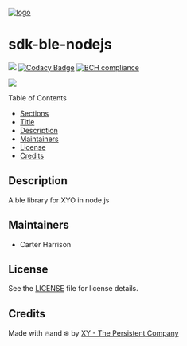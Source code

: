 [![logo]](https://xy.company)

# sdk-ble-nodejs

![](https://github.com/XYOracleNetwork/sdk-ble-nodejs/workflows/Build/badge.svg) [![Codacy Badge](https://api.codacy.com/project/badge/Grade/cbdeddb27ad341ca800fcb33d5ddcc74)](https://www.codacy.com?utm_source=github.com&utm_medium=referral&utm_content=XYOracleNetwork/sdk-ble-nodejs&utm_campaign=Badge_Grade)
[![BCH compliance](https://bettercodehub.com/edge/badge/XYOracleNetwork/sdk-ble-nodejs?branch=master&token=0a850d0bbc4211fc12aae7794027244a8539e5a1)](https://bettercodehub.com/)

[![](https://img.shields.io/gitter/room/XYOracleNetwork/Stardust.svg)](https://gitter.im/XYOracleNetwork/Dev)

Table of Contents

-   [Sections](#sections)
-   [Title](#sdk-ble-nodejs)
-   [Description](#description)
-   [Maintainers](#maintainers)
-   [License](#license)
-   [Credits](#credits)

## Description

A ble library for XYO in node.js

## Maintainers

-  Carter Harrison

## License

See the [LICENSE](LICENSE) file for license details.

## Credits

Made with 🔥and ❄️ by [XY - The Persistent Company](https://www.xy.company)

[logo]: https://cdn.xy.company/img/brand/XY_Logo_GitHub.png

